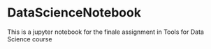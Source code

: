 # DataScienceNotebook
This is a jupyter notebook for the finale assignment in Tools for Data Science course 
